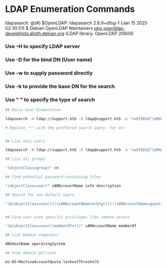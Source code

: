 # LDAP Enumeration Commands
ldapsearch: @(#) $OpenLDAP: ldapsearch 2.6.9+dfsg-1 (Jan 15 2025 02:30:51) $
        Debian OpenLDAP Maintainers <pkg-openldap-devel@lists.alioth.debian.org>
        (LDAP library: OpenLDAP 20609)


### Use -H to specify LDAP server
### Use -D for the bind DN (User name)
### Use -w to supply password directly
### Use -b to provide the base DN for the search
### Use " " to specify the type of search

```bash
## Basic User Enumeration

ldapsearch -H ldap://support.htb -D ldap@support.htb -w 'nvEfEK16^1aM4$e7AclUf8x$tRWxPWO1%lmz' -b "dc=support,dc=htb" "*"

# Replace "*" with the preffered search query. For ex:


## List only users

ldapsearch -H ldap://support.htb -D ldap@support.htb -w 'nvEfEK16^1aM4$e7AclUf8x$tRWxPWO1%lmz' -b "dc=support,dc=htb" "(objectClass=user)" sAMAccountName

## List all groups

"(objectClass=group)" cn

## Find potential password-containing files

"(objectClass=user)" sAMAccountName info description

## Search for non-default users

"(&(objectClass=user)(!(sAMAccountName=krbtgt))(!(sAMAccountName=guest)))" sAMAccountName


## Find user with specific privileges like remote access

"(&(objectClass=user)(memberOf=*))" sAMAccountName memberOf

## List Domain computers

dNSHostName operatingSystem

## View domain policies

ms-DS-MachineAccountQuota lockoutThreshold
